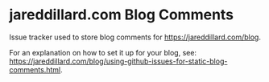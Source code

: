 # jareddillard.com Blog Comments

Issue tracker used to store blog comments for https://jareddillard.com/blog.

For an explanation on how to set it up for your blog, see:
https://jareddillard.com/blog/using-github-issues-for-static-blog-comments.html.

